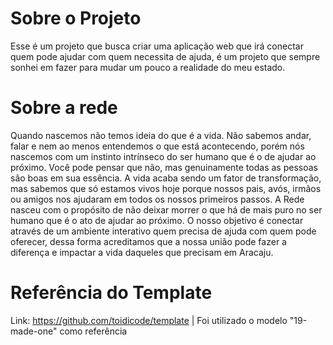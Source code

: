 # Sobre o Projeto
Esse é um projeto que busca criar uma aplicação web que irá conectar quem pode ajudar com quem necessita de ajuda, é um projeto que sempre sonhei em fazer para mudar um pouco a realidade do meu estado.

# Sobre a rede
Quando nascemos não temos ideia do que é a vida. Não sabemos andar, falar e nem ao menos entendemos o que está acontecendo, porém nós nascemos com um instinto intrínseco do ser humano que é o de ajudar ao próximo. Você pode pensar que não, mas genuinamente todas as pessoas são boas em sua essência. A vida acaba sendo um fator de transformação, mas sabemos que só estamos vivos hoje porque nossos pais, avós, irmãos ou amigos nos ajudaram em todos os nossos primeiros passos. A Rede nasceu com o propósito de não deixar morrer o que há de mais puro no ser humano que é o ato de ajudar ao próximo. O nosso objetivo é conectar através de um ambiente interativo quem precisa de ajuda com quem pode oferecer, dessa forma acreditamos que a nossa união pode fazer a diferença e impactar a vida daqueles que precisam em Aracaju.

# Referência do Template
Link: https://github.com/toidicode/template | Foi utilizado o modelo "19-made-one" como referência